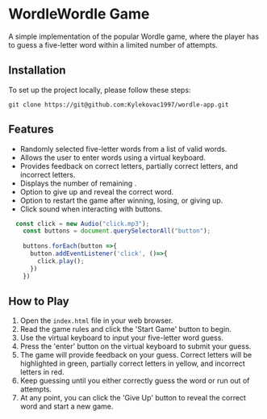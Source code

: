 # WordleWordle Game

A simple implementation of the popular Wordle game, where the player has to guess a five-letter word within a limited number of attempts.

## Installation
To set up the project locally, please follow these steps:

```
git clone https://git@github.com:Kylekovac1997/wordle-app.git
```

## Features

- Randomly selected five-letter words from a list of valid words.
- Allows the user to enter words using a virtual keyboard.
- Provides feedback on correct letters, partially correct letters, and incorrect letters.
- Displays the number of remaining .
- Option to give up and reveal the correct word.
- Option to restart the game after winning, losing, or giving up.
- Click sound when interacting with buttons.
```js
  const click = new Audio("click.mp3");
    const buttons = document.querySelectorAll("button");
   
    buttons.forEach(button =>{
      button.addEventListener('click', ()=>{
        click.play();
      })
    }) 
```
## How to Play

1. Open the `index.html` file in your web browser.
2. Read the game rules and click the 'Start Game' button to begin.
3. Use the virtual keyboard to input your five-letter word guess.
4. Press the 'enter' button on the virtual keyboard to submit your guess.
5. The game will provide feedback on your guess. Correct letters will be highlighted in green, partially correct letters in yellow, and incorrect letters in red.
6. Keep guessing until you either correctly guess the word or run out of attempts.
7. At any point, you can click the 'Give Up' button to reveal the correct word and start a new game.



